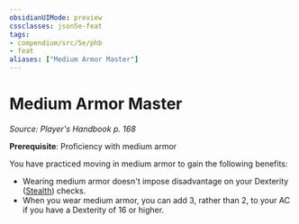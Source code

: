 ```yaml
---
obsidianUIMode: preview
cssclasses: json5e-feat
tags:
- compendium/src/5e/phb
- feat
aliases: ["Medium Armor Master"]
---
```

# Medium Armor Master
*Source: Player's Handbook p. 168*  

**Prerequisite**: Proficiency with medium armor

You have practiced moving in medium armor to gain the following benefits:

- Wearing medium armor doesn't impose disadvantage on your Dexterity ([Stealth](_skills.md#Stealth)) checks.  
- When you wear medium armor, you can add 3, rather than 2, to your AC if you have a Dexterity of 16 or higher.